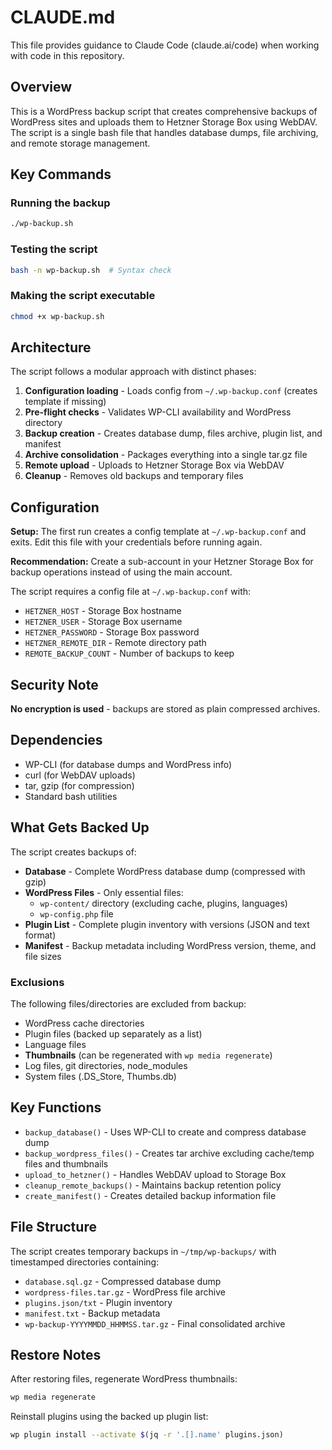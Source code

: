 # CLAUDE.md

This file provides guidance to Claude Code (claude.ai/code) when working with code in this repository.

## Overview

This is a WordPress backup script that creates comprehensive backups of WordPress sites and uploads them to Hetzner Storage Box using WebDAV. The script is a single bash file that handles database dumps, file archiving, and remote storage management.

## Key Commands

### Running the backup
```bash
./wp-backup.sh
```

### Testing the script
```bash
bash -n wp-backup.sh  # Syntax check
```

### Making the script executable
```bash
chmod +x wp-backup.sh
```

## Architecture

The script follows a modular approach with distinct phases:
1. **Configuration loading** - Loads config from `~/.wp-backup.conf` (creates template if missing)
2. **Pre-flight checks** - Validates WP-CLI availability and WordPress directory
3. **Backup creation** - Creates database dump, files archive, plugin list, and manifest
4. **Archive consolidation** - Packages everything into a single tar.gz file
5. **Remote upload** - Uploads to Hetzner Storage Box via WebDAV
6. **Cleanup** - Removes old backups and temporary files

## Configuration

**Setup:** The first run creates a config template at `~/.wp-backup.conf` and exits. Edit this file with your credentials before running again.

**Recommendation:** Create a sub-account in your Hetzner Storage Box for backup operations instead of using the main account.

The script requires a config file at `~/.wp-backup.conf` with:
- `HETZNER_HOST` - Storage Box hostname
- `HETZNER_USER` - Storage Box username
- `HETZNER_PASSWORD` - Storage Box password
- `HETZNER_REMOTE_DIR` - Remote directory path
- `REMOTE_BACKUP_COUNT` - Number of backups to keep

## Security Note

**No encryption is used** - backups are stored as plain compressed archives.

## Dependencies

- WP-CLI (for database dumps and WordPress info)
- curl (for WebDAV uploads)
- tar, gzip (for compression)
- Standard bash utilities

## What Gets Backed Up

The script creates backups of:
- **Database** - Complete WordPress database dump (compressed with gzip)
- **WordPress Files** - Only essential files:
  - `wp-content/` directory (excluding cache, plugins, languages)
  - `wp-config.php` file
- **Plugin List** - Complete plugin inventory with versions (JSON and text format)
- **Manifest** - Backup metadata including WordPress version, theme, and file sizes

### Exclusions

The following files/directories are excluded from backup:
- WordPress cache directories
- Plugin files (backed up separately as a list)
- Language files
- **Thumbnails** (can be regenerated with `wp media regenerate`)
- Log files, git directories, node_modules
- System files (.DS_Store, Thumbs.db)

## Key Functions

- `backup_database()` - Uses WP-CLI to create and compress database dump
- `backup_wordpress_files()` - Creates tar archive excluding cache/temp files and thumbnails
- `upload_to_hetzner()` - Handles WebDAV upload to Storage Box
- `cleanup_remote_backups()` - Maintains backup retention policy
- `create_manifest()` - Creates detailed backup information file

## File Structure

The script creates temporary backups in `~/tmp/wp-backups/` with timestamped directories containing:
- `database.sql.gz` - Compressed database dump
- `wordpress-files.tar.gz` - WordPress file archive
- `plugins.json/txt` - Plugin inventory
- `manifest.txt` - Backup metadata
- `wp-backup-YYYYMMDD_HHMMSS.tar.gz` - Final consolidated archive

## Restore Notes

After restoring files, regenerate WordPress thumbnails:
```bash
wp media regenerate
```

Reinstall plugins using the backed up plugin list:
```bash
wp plugin install --activate $(jq -r '.[].name' plugins.json)
```